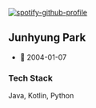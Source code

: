 [![spotify-github-profile](https://spotify-github-profile.vercel.app/api/view?uid=v38sa4l896ep53e0dhr5g3zg4&cover_image=true&theme=novatorem&bar_color=53b14f&bar_color_cover=false)](https://spotify-github-profile.vercel.app/api/view?uid=v38sa4l896ep53e0dhr5g3zg4&redirect=true)
## Junhyung Park
- 🎂 2004-01-07

### Tech Stack
Java, Kotlin, Python

